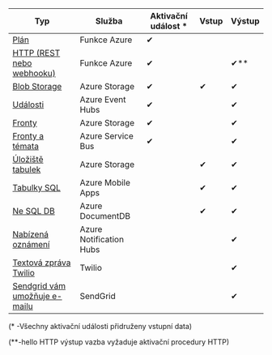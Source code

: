 | Typ | Služba | Aktivační událost * | Vstup | Výstup |  
| --- | --- | --- | --- | --- |  
| [Plán](../articles/azure-functions/functions-bindings-timer.md)  |Funkce Azure |✔ | | |  
| [HTTP (REST nebo webhooku)](../articles/azure-functions/functions-bindings-http-webhook.md) |Funkce Azure |✔ |  |✔\** |  
| [Blob Storage](../articles/azure-functions/functions-bindings-storage-blob.md) |Azure Storage |✔ |✔ |✔ |  
| [Události](../articles/azure-functions/functions-bindings-event-hubs.md) |Azure Event Hubs |✔ | |✔ |  
| [Fronty](../articles/azure-functions/functions-bindings-storage-queue.md) |Azure Storage |✔ | |✔ |  
| [Fronty a témata](../articles/azure-functions/functions-bindings-service-bus.md) |Azure Service Bus |✔ | |✔ |  
| [Úložiště tabulek](../articles/azure-functions/functions-bindings-storage-table.md) |Azure Storage | |✔ |✔ |  
| [Tabulky SQL](../articles/azure-functions/functions-bindings-mobile-apps.md) |Azure Mobile Apps | |✔ |✔ |  
| [Ne SQL DB](../articles/azure-functions/functions-bindings-documentdb.md) | Azure DocumentDB | |✔ |✔ |  
| [Nabízená oznámení](../articles/azure-functions/functions-bindings-notification-hubs.md) |Azure Notification Hubs | | |✔ |  
| [Textová zpráva Twilio](../articles/azure-functions/functions-bindings-twilio.md) |Twilio | | |✔ |
| [Sendgrid vám umožňuje e-mailu](../articles/azure-functions/functions-bindings-sendgrid.md) | SendGrid | | |✔ |

(\* -Všechny aktivační události přidruženy vstupní data)

(\**-hello HTTP výstup vazba vyžaduje aktivační procedury HTTP)


